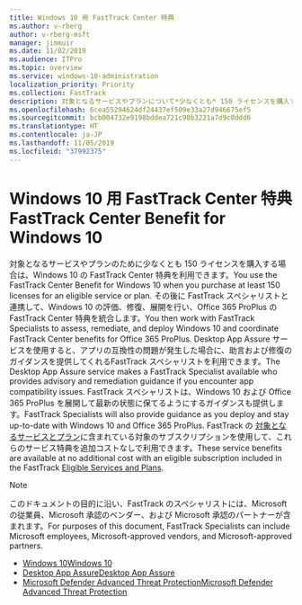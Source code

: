 ```yaml
---
title: Windows 10 用 FastTrack Center 特典
ms.author: v-rberg
author: v-rberg-msft
manager: jimmuir
ms.date: 11/02/2019
ms.audience: ITPro
ms.topic: overview
ms.service: windows-10-administration
localization_priority: Priority
ms.collection: FastTrack
description: 対象となるサービスやプランについて*少なくとも* 150 ライセンスを購入する場合は、Windows 10 用 FastTrack Center 特典を利用できます。
ms.openlocfilehash: 6cea55294624df24437ef509e33a27d946675ef5
ms.sourcegitcommit: bcb004732e9198bddea721c98b3221a7d9c0ddd6
ms.translationtype: HT
ms.contentlocale: ja-JP
ms.lasthandoff: 11/05/2019
ms.locfileid: "37992375"
---
```

# <a name="fasttrack-center-benefit-for-windows-10"></a><span data-ttu-id="2adfa-103">Windows 10 用 FastTrack Center 特典</span><span class="sxs-lookup"><span data-stu-id="2adfa-103">FastTrack Center Benefit for Windows 10</span></span>

<span data-ttu-id="2adfa-104">対象となるサービスやプランのために少なくとも 150 ライセンスを購入する場合は、Windows 10 の FastTrack Center 特典を利用できます。</span><span class="sxs-lookup"><span data-stu-id="2adfa-104">You use the FastTrack Center Benefit for Windows 10 when you purchase at least 150 licenses for an eligible service or plan.</span></span> <span data-ttu-id="2adfa-105">その後に FastTrack スペシャリストと連携して、Windows 10 の評価、修復、展開を行い、Office 365 ProPlus の FastTrack Center 特典を統合します。</span><span class="sxs-lookup"><span data-stu-id="2adfa-105">You then work with FastTrack Specialists to assess, remediate, and deploy Windows 10 and coordinate FastTrack Center benefits for Office 365 ProPlus.</span></span> <span data-ttu-id="2adfa-106">Desktop App Assure サービスを使用すると、アプリの互換性の問題が発生した場合に、助言および修復のガイダンスを提供してくれるFastTrack スペシャリストを利用できます。</span><span class="sxs-lookup"><span data-stu-id="2adfa-106">The Desktop App Assure service makes a FastTrack Specialist available who provides advisory and remediation guidance if you encounter app compatibility issues.</span></span>  <span data-ttu-id="2adfa-107">FastTrack スペシャリストは、Windows 10 および Office 365 ProPlus を展開して最新の状態に保てるようにするガイダンスも提供します。</span><span class="sxs-lookup"><span data-stu-id="2adfa-107">FastTrack Specialists will also provide guidance as you deploy and stay up-to-date with Windows 10 and Office 365 ProPlus.</span></span> <span data-ttu-id="2adfa-108">FastTrack の [対象となるサービスとプラン](M365-eligible-services-and-plans.md)に含まれている対象のサブスクリプションを使用して、これらのサービス特典を追加コストなしで利用できます。</span><span class="sxs-lookup"><span data-stu-id="2adfa-108">These service benefits are available at no additional cost with an eligible subscription included in the FastTrack [Eligible Services and Plans](M365-eligible-services-and-plans.md).</span></span>
  
> [!NOTE]
> <span data-ttu-id="2adfa-109">このドキュメントの目的に沿い、FastTrack のスペシャリストには、Microsoft の従業員、Microsoft 承認のベンダー、および Microsoft 承認のパートナーが含まれます。</span><span class="sxs-lookup"><span data-stu-id="2adfa-109">For purposes of this document, FastTrack Specialists can include Microsoft employees, Microsoft-approved vendors, and Microsoft-approved partners.</span></span> 
    
- [<span data-ttu-id="2adfa-110">Windows 10</span><span class="sxs-lookup"><span data-stu-id="2adfa-110">Windows 10</span></span>](Win-10-windows-10.md)
- [<span data-ttu-id="2adfa-111">Desktop App Assure</span><span class="sxs-lookup"><span data-stu-id="2adfa-111">Desktop App Assure</span></span>](Win-10-desktop-app-assure.md)
- [<span data-ttu-id="2adfa-112">Microsoft Defender Advanced Threat Protection</span><span class="sxs-lookup"><span data-stu-id="2adfa-112">Microsoft Defender Advanced Threat Protection</span></span>](Win-10-microsoft-defender-atp.md)
  

  

 